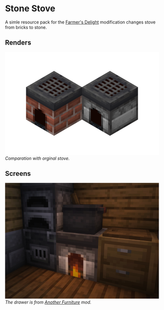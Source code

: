 # Stone Stove

A simle resource pack for the [Farmer's Delight](https://modrinth.com/mod/farmers-delight-fabric) modification changes stove from bricks to stone.

## Renders

![stove_comparation](./render2.png)  
*Comparation with orginal stove.*

## Screens

![from_the_game](./screen.jpg)  
*The drawer is from [Another Furniture](https://modrinth.com/mod/another-furniture) mod.*
